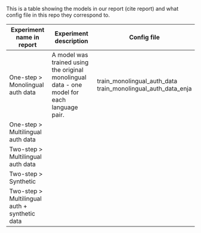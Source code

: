 This is a table showing the models in our report (cite report) and what config file in this repo they correspond to.

|Experiment name in report|Experiment description|Config file|
|-------------------------|----------------------|-----------|
|One-step > Monolingual auth data|A model was trained using the original monolingual data - one model for each language pair.|train_monolingual_auth_data<br>train_monolingual_auth_data_enja|
|One-step > Multilingual auth data|
|Two-step > Multilingual auth data|
|Two-step > Synthetic|
|Two-step > Multilingual auth + synthetic data|
